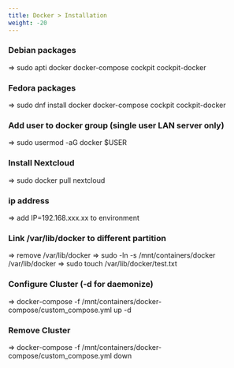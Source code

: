 ```yaml
---
title: Docker > Installation
weight: -20
---
```


### Debian packages
=> sudo apti docker docker-compose cockpit cockpit-docker

### Fedora packages
=> sudo dnf install docker docker-compose cockpit cockpit-docker

### Add user to docker group (single user LAN server only)
=> sudo usermod -aG docker $USER

### Install Nextcloud
=> sudo docker pull nextcloud

### ip address
=> add IP=192.168.xxx.xx to environment

### Link /var/lib/docker to different partition
=> remove /var/lib/docker
=> sudo -ln -s /mnt/containers/docker /var/lib/docker
=> sudo touch /var/lib/docker/test.txt

### Configure Cluster (-d for daemonize)
=> docker-compose -f /mnt/containers/docker-compose/custom_compose.yml up -d

### Remove Cluster
=> docker-compose -f /mnt/containers/docker-compose/custom_compose.yml down 
